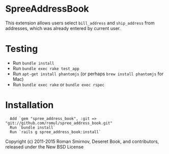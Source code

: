 SpreeAddressBook
================

This extension allows users select `bill_address` and `ship_address` from addresses, which was already entered by current user.


Testing
=======

- Run `bundle install`
- Run `bundle exec rake test_app`
- Run `apt-get install phantomjs` (or perhaps `brew install phantomjs` for Mac)
- Run `bundle exec rake` or `bundle exec rspec`


Installation
============

      Add `gem "spree_address_book", :git => "git://github.com/romul/spree_address_book.git"
      Run `bundle install`
      Run `rails g spree_address_book:install`


Copyright (c) 2011-2015 Roman Smirnov, Deseret Book, and contributors, released under the New BSD License
